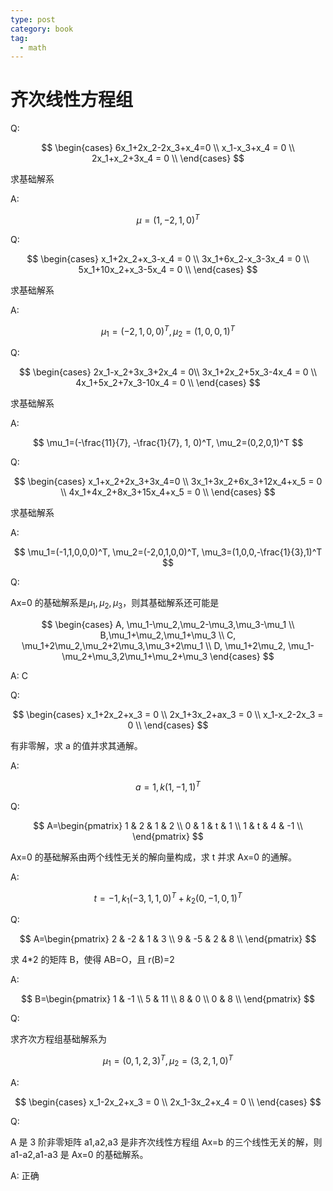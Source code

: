 ```yaml
---
type: post
category: book
tag:
  - math
---
```


# 齐次线性方程组

Q:

$$
\begin{cases}
    6x_1+2x_2-2x_3+x_4=0 \\
    x_1-x_3+x_4 = 0 \\
    2x_1+x_2+3x_4 = 0 \\
\end{cases}
$$

求基础解系

A:

$$
\mu=(1,-2,1,0)^T
$$

Q:

$$
\begin{cases}
    x_1+2x_2+x_3-x_4 = 0 \\
    3x_1+6x_2-x_3-3x_4 = 0 \\
    5x_1+10x_2+x_3-5x_4 = 0 \\
\end{cases}
$$

求基础解系

A:

$$
\mu_1=(-2,1,0,0)^T,
\mu_2=(1,0,0,1)^T
$$

Q:

$$
\begin{cases}
    2x_1-x_2+3x_3+2x_4 = 0\\
    3x_1+2x_2+5x_3-4x_4 = 0 \\
    4x_1+5x_2+7x_3-10x_4 = 0 \\
\end{cases}
$$

求基础解系

A:

$$
\mu_1=(-\frac{11}{7}, -\frac{1}{7}, 1, 0)^T,
\mu_2=(0,2,0,1)^T
$$

Q:

$$
\begin{cases}
    x_1+x_2+2x_3+3x_4=0 \\
    3x_1+3x_2+6x_3+12x_4+x_5 = 0 \\
    4x_1+4x_2+8x_3+15x_4+x_5 = 0 \\
\end{cases}
$$

求基础解系

A:

$$
\mu_1=(-1,1,0,0,0)^T,
\mu_2=(-2,0,1,0,0)^T,
\mu_3=(1,0,0,-\frac{1}{3},1)^T
$$

Q:

Ax=0 的基础解系是$\mu_1,\mu_2,\mu_3$，则其基础解系还可能是

$$
\begin{cases}
    A, \mu_1-\mu_2,\mu_2-\mu_3,\mu_3-\mu_1 \\
    B,\mu_1+\mu_2,\mu_1+\mu_3 \\
    C, \mu_1+2\mu_2,\mu_2+2\mu_3,\mu_3+2\mu_1 \\
    D, \mu_1+2\mu_2, \mu_1-\mu_2+\mu_3,2\mu_1+\mu_2+\mu_3
\end{cases}
$$

A: C

Q:

$$
\begin{cases}
    x_1+2x_2+x_3 = 0 \\
    2x_1+3x_2+ax_3 = 0 \\
    x_1-x_2-2x_3 = 0 \\
\end{cases}
$$

有非零解，求 a 的值并求其通解。

A:

$$
a=1,k(1,-1,1)^T
$$

Q:

$$
A=\begin{pmatrix}
    1 & 2 & 1 & 2 \\
    0 & 1 & t & 1 \\
    1 & t & 4 & -1 \\
\end{pmatrix}
$$

Ax=0 的基础解系由两个线性无关的解向量构成，求 t 并求 Ax=0 的通解。

A:

$$
t=-1,k_1(-3,1,1,0)^T+k_2(0,-1,0,1)^T
$$

Q:

$$
A=\begin{pmatrix}
    2 & -2 & 1 & 3 \\
    9 & -5 & 2 & 8 \\
\end{pmatrix}
$$

求 4\*2 的矩阵 B，使得 AB=O，且 r(B)=2

A:

$$
B=\begin{pmatrix}
    1 & -1 \\
    5 & 11 \\
    8 & 0 \\
    0 & 8 \\
\end{pmatrix}
$$

Q:

求齐次方程组基础解系为

$$
\mu_1=(0,1,2,3)^T,
\mu_2=(3,2,1,0)^T
$$

A:

$$
\begin{cases}
    x_1-2x_2+x_3 = 0 \\
    2x_1-3x_2+x_4 = 0 \\
\end{cases}
$$

Q:

A 是 3 阶非零矩阵 a1,a2,a3 是非齐次线性方程组 Ax=b 的三个线性无关的解，则 a1-a2,a1-a3 是 Ax=0 的基础解系。

A: 正确
